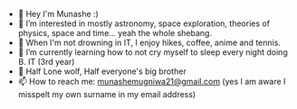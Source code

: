 - 👋 Hey I'm Munashe :) 
- 👀 I’m interested in mostly astronomy, space exploration, theories of physics, space and time... yeah the whole shebang. 
- 💞️ When I'm not drowning in IT, I enjoy hikes, coffee, anime and tennis.
- 🌱 I’m currently learning how to not cry myself to sleep every night doing B. IT (3rd year)
- 🌂 Half Lone wolf, Half everyone's big brother
- 📫 How to reach me: munashemugniwa21@gmail.com (yes I am aware I misspelt my own surname in my email address)

<!---
u18030948/u18030948 is a ✨ special ✨ repository because its `README.md` (this file) appears on your GitHub profile.
You can click the Preview link to take a look at your changes.
--->
